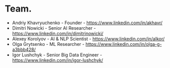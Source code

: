 # Team.

* Andriy Khavryuchenko - Founder - https://www.linkedin.com/in/akhavr/
* Dimitri Nowicki - Senior AI Researcher - https://www.linkedin.com/in/dimitrinowicki/
* Alexey Korolyov - AI & NLP Scientist - https://www.linkedin.com/in/alkor/
* Olga Grytsenko - ML Researcher - https://www.linkedin.com/in/olga-g-a3bbb428/ 
* Igor Lushchyk - Senior Big Data Engineer -  https://www.linkedin.com/in/igor-lushchyk/
